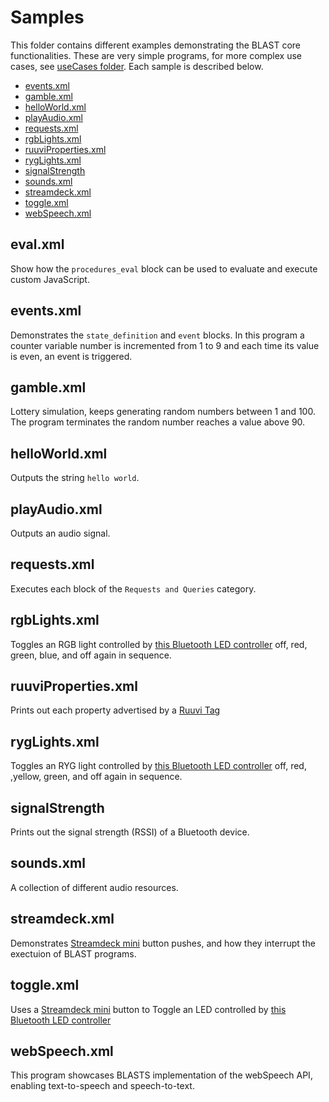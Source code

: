 # Samples

This folder contains different examples demonstrating the BLAST core functionalities. These are very simple programs, for more complex use cases, see [useCases folder](./useCases). Each sample is described below.

  - [events.xml](#eventsxml)
  - [gamble.xml](#gamblexml)
  - [helloWorld.xml](#helloworldxml)
  - [playAudio.xml](#playaudioxml)
  - [requests.xml](#requestsxml)
  - [rgbLights.xml](#rgblightsxml)
  - [ruuviProperties.xml](#ruuvipropertiesxml)
  - [rygLights.xml](#ryglightsxml)
  - [signalStrength](#signalstrength)
  - [sounds.xml](#soundsxml)
  - [streamdeck.xml](#streamdeckxml)
  - [toggle.xml](#togglexml)
  - [webSpeech.xml](#webspeechxml)

## eval.xml
Show how the `procedures_eval` block can be used to evaluate and execute custom JavaScript.

## events.xml
Demonstrates the `state_definition` and `event` blocks. In this program a counter variable number is incremented from 1 to 9 and each time its value is even, an event is triggered.

## gamble.xml
Lottery simulation, keeps generating random numbers between 1 and 100. The program terminates the random number reaches a value above 90.

## helloWorld.xml
Outputs the string `hello world`.

## playAudio.xml
Outputs an audio signal.

## requests.xml
Executes each block of the `Requests and Queries` category.

## rgbLights.xml
Toggles an RGB light controlled by [this Bluetooth LED controller](https://github.com/arduino12/ble_rgb_led_strip_controller) off, red, green, blue, and off again in sequence.

## ruuviProperties.xml
Prints out each property advertised by a [Ruuvi Tag](https://ruuvi.com/ruuvitag/)

## rygLights.xml
Toggles an RYG light controlled by [this Bluetooth LED controller](https://github.com/arduino12/ble_rgb_led_strip_controller) off, red, ,yellow, green, and off again in sequence.

## signalStrength
Prints out the signal strength (RSSI) of a Bluetooth device.

## sounds.xml
A collection of different audio resources.

## streamdeck.xml
Demonstrates [Streamdeck mini](https://www.elgato.com/de/stream-deck-mini) button pushes, and how they interrupt the exectuion of BLAST programs.

## toggle.xml
Uses a [Streamdeck mini](https://www.elgato.com/de/stream-deck-mini) button to Toggle an LED controlled by [this Bluetooth LED controller](https://github.com/arduino12/ble_rgb_led_strip_controller)

## webSpeech.xml
This program showcases BLASTS implementation of the webSpeech API, enabling text-to-speech and speech-to-text.